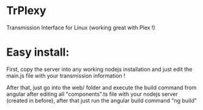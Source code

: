 # TrPlexy
Transmission Interface for Linux (working great with Plex !)


# Easy install:

First, copy the server into any working nodejs installation and just edit the main.js file with your transmission information !

After that, just go into the web/ folder and execute the build command from angular after editing all "components".ts file with your nodejs server (created in before), after that just run the angular build command "ng build"
